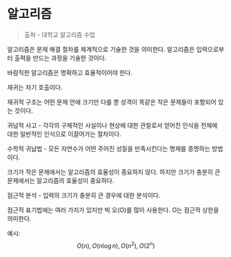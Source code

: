 # 알고리즘

> 출처 - 대학교 알고리즘 수업

알고리즘은 문제 해결 절차를 체계적으로 기술한 것을 의미한다. 알고리즘은 입력으로부터 출력을 만드는 과정을 기술한 것이다.

바람직한 알고리즘은 명확하고 효율적이어야 한다.

재귀는 자기 호출이다.

재귀적 구조는 어떤 문제 안에 크기만 다를 뿐 성격이 똑같은 작은 문제들이 포함되어 있는 것이다.

귀납적 사고 - 각각의 구체적인 사실이나 현상에 대한 관찰로서 얻어진 인식을 전체에 대한 일반적인 인식으로 이끌어가는 절차이다.

수학적 귀납법 - 모든 자연수가 어떤 주어진 성질을 만족시킨다는 명제를 증명하는 방법이다.

크기가 작은 문제에서는 알고리즘의 효율성이 중요하지 않다. 하지만 크기가 충분히 큰 문제에서는 알고리즘의 효율성이 중요하다.

점근적 분석 - 입력의 크기가 충분히 큰 경우에 대한 분석이다.

점근적 표기법에는 여러 가지가 있지만 빅 오(O)를 많이 사용한다. O는 점근적 상한을 의미한다.

예시:
$$
O(n), O(n \log n), O(n^2), O(2^n)
$$
